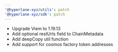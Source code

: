 ```yaml
---
'@hyperlane-xyz/utils': patch
'@hyperlane-xyz/sdk': patch
---
```


- Upgrade Viem to 1.19.13
- Add optional restUrls field to ChainMetadata
- Add deepCopy util function
- Add support for cosmos factory token addresses
